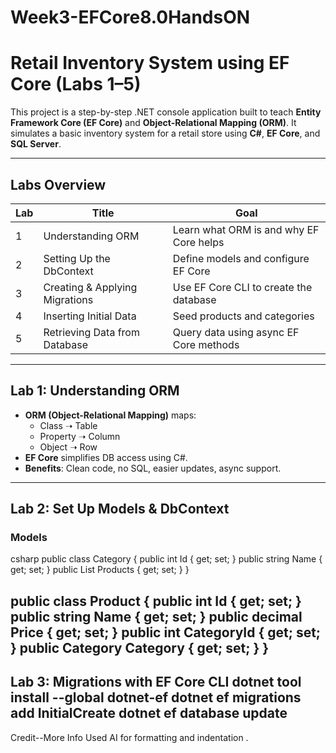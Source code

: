 # Week3-EFCore8.0HandsON
# Retail Inventory System using EF Core (Labs 1–5)

This project is a step-by-step .NET console application built to teach **Entity Framework Core (EF Core)** and **Object-Relational Mapping (ORM)**. It simulates a basic inventory system for a retail store using **C#**, **EF Core**, and **SQL Server**.

---

## Labs Overview

| Lab | Title                                 | Goal                                      |
|-----|---------------------------------------|-------------------------------------------|
| 1   | Understanding ORM                     | Learn what ORM is and why EF Core helps   |
| 2   | Setting Up the DbContext              | Define models and configure EF Core       |
| 3   | Creating & Applying Migrations        | Use EF Core CLI to create the database    |
| 4   | Inserting Initial Data                | Seed products and categories              |
| 5   | Retrieving Data from Database         | Query data using async EF Core methods    |

---

## Lab 1: Understanding ORM

- **ORM (Object-Relational Mapping)** maps:
  - Class ➝ Table
  - Property ➝ Column
  - Object ➝ Row
- **EF Core** simplifies DB access using C#.
- **Benefits**: Clean code, no SQL, easier updates, async support.

---

## Lab 2: Set Up Models & DbContext

### Models

csharp
public class Category {
    public int Id { get; set; }
    public string Name { get; set; }
    public List<Product> Products { get; set; }
}

public class Product {
    public int Id { get; set; }
    public string Name { get; set; }
    public decimal Price { get; set; }
    public int CategoryId { get; set; }
    public Category Category { get; set; }
}
--------------------------------
Lab 3: Migrations with EF Core CLI
dotnet tool install --global dotnet-ef
dotnet ef migrations add InitialCreate
dotnet ef database update
---------------------------------

Credit--More Info
Used AI for formatting and indentation .
